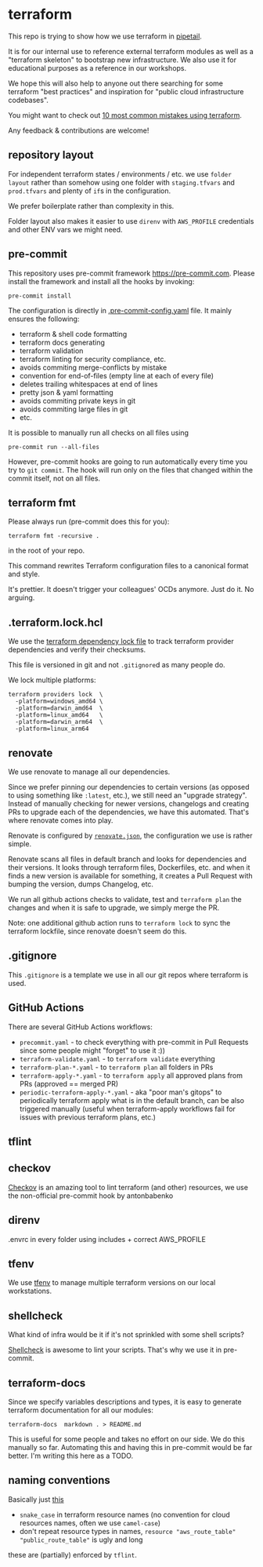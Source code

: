 # terraform
This repo is trying to show how we use terraform in [pipetail](https://pipetail.io).

It is for our internal use to reference external terraform modules as well as a "terraform skeleton" to bootstrap new infrastructure.
We also use it for educational purposes as a reference in our workshops.

We hope this will also help to anyone out there searching for some terraform "best practices" and inspiration for "public cloud infrastructure codebases".

You might want to check out [10 most common mistakes using terraform](https://blog.pipetail.io/posts/2020-10-29-most-common-mistakes-terraform/).

Any feedback & contributions are welcome!

## repository layout
For independent terraform states / environments / etc. we use `folder layout` rather than somehow using one folder with `staging.tfvars` and `prod.tfvars` and plenty of `if`s in the configuration.

We prefer boilerplate rather than complexity in this.

Folder layout also makes it easier to use `direnv` with `AWS_PROFILE` credentials and other ENV vars we might need.

## pre-commit
This repository uses pre-commit framework https://pre-commit.com. Please install
the framework and install all the hooks by invoking:

```
pre-commit install
```

The configuration is directly in [.pre-commit-config.yaml](.pre-commit-config.yaml) file. It mainly ensures the following:

- terraform & shell code formatting
- terraform docs generating
- terraform validation
- terraform linting for security compliance, etc.
- avoids commiting merge-conflicts by mistake
- convention for end-of-files (empty line at each of every file)
- deletes trailing whitespaces at end of lines
- pretty json & yaml formatting
- avoids commiting private keys in git
- avoids commiting large files in git
- etc.

It is possible to manually run all checks on all files using
```
pre-commit run --all-files
```

However, pre-commit hooks are going to run automatically every time you try to `git commit`. The hook will run only on the files that changed within the commit itself, not on all files.

## terraform fmt
Please always run (pre-commit does this for you):

```
terraform fmt -recursive .
```

in the root of your repo.

This command rewrites Terraform configuration files to a canonical format and style.

It's prettier. It doesn't trigger your colleagues' OCDs anymore. Just do it. No arguing.

## .terraform.lock.hcl
We use the [terraform dependency lock file](https://www.terraform.io/language/files/dependency-lock) to track terraform provider dependencies and verify their checksums.

This file is versioned in git and not `.gitignore`d as many people do.

We lock multiple platforms:

```
terraform providers lock  \
  -platform=windows_amd64 \
  -platform=darwin_amd64  \
  -platform=linux_amd64   \
  -platform=darwin_arm64  \
  -platform=linux_arm64
```

## renovate
We use renovate to manage all our dependencies.

Since we prefer pinning our dependencies to certain versions (as opposed to using something like `:latest`, etc.), we still need an "upgrade strategy". Instead of manually checking for newer versions, changelogs and creating PRs to upgrade each of the dependencies, we have this automated.
That's where renovate comes into play.

Renovate is configured by [`renovate.json`](./renovate.json), the configuration we use is rather simple.

Renovate scans all files in default branch and looks for dependencies and their versions. It looks through terraform files, Dockerfiles, etc. and when it finds a new version is available for something, it creates a Pull Request with bumping the version, dumps Changelog, etc.

We run all github actions checks to validate, test and `terraform plan` the changes and when it is safe to upgrade, we simply merge the PR.

Note: one additional github action runs to `terraform lock` to sync the terraform lockfile, since renovate doesn't seem do this.

## .gitignore
This `.gitignore` is a template we use in all our git repos where terraform is used.

## GitHub Actions
There are several GitHub Actions workflows:

- `precommit.yaml` - to check everything with pre-commit in Pull Requests since some people might "forget" to use it :))
- `terraform-validate.yaml` - to `terraform validate` everything
- `terraform-plan-*.yaml` - to `terraform plan` all folders in PRs
- `terraform-apply-*.yaml` - to `terraform apply` all approved plans from PRs (approved == merged PR)
- `periodic-terraform-apply-*.yaml` - aka "poor man's gitops" to periodically terraform apply what is in the default branch, can be also triggered manually (useful when terraform-apply workflows fail for issues with previous terraform plans, etc.)

## tflint

## checkov
[Checkov]() is an amazing tool to lint terraform (and other) resources, we use the non-official pre-commit hook by antonbabenko

## direnv
.envrc in every folder using includes + correct AWS_PROFILE

## tfenv
We use [tfenv](https://github.com/tfutils/tfenv) to manage multiple terraform versions on our local workstations.

## shellcheck
What kind of infra would be it if it's not sprinkled with some shell scripts?

[Shellcheck](https://www.shellcheck.net) is awesome to lint your scripts. That's why we use it in pre-commit.


## terraform-docs
Since we specify variables descriptions and types, it is easy to generate terraform documentation for all our modules:

```
terraform-docs  markdown . > README.md
```

This is useful for some people and takes no effort on our side. We do this manually so far. Automating this and having this in pre-commit would be far better.
I'm writing this here as a TODO.

## naming conventions
Basically just [this](https://www.terraform-best-practices.com/naming)

- `snake_case` in terraform resource names (no convention for cloud resources names, often we use `camel-case`)
- don't repeat resource types in names, `resource "aws_route_table" "public_route_table"` is ugly and long

these are (partially) enforced by `tflint`.
